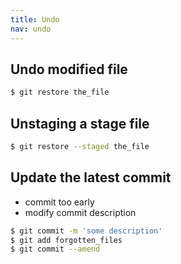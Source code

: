 ```yaml
---
title: Undo
nav: undo
---
```


## Undo modified file

```sh
$ git restore the_file
```

## Unstaging a stage file

```sh
$ git restore --staged the_file
```

## Update the latest commit

* commit too early
* modify commit description


```sh
$ git commit -m 'some description'
$ git add forgotten_files
$ git commit --amend
```
